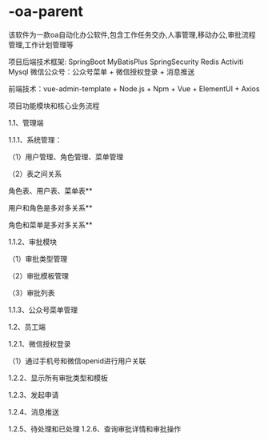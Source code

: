 # -oa-parent
该软件为一款oa自动化办公软件,包含工作任务交办,人事管理,移动办公,审批流程管理,工作计划管理等

项目后端技术框架:
SpringBoot
MyBatisPlus
SpringSecurity
Redis
Activiti
Mysql
微信公众号：公众号菜单 + 微信授权登录 + 消息推送

前端技术：vue-admin-template + Node.js + Npm + Vue + ElementUI + Axios

 项目功能模块和核心业务流程

1.1、管理端

 1.1.1、系统管理：

（1）用户管理、角色管理、菜单管理

（2）表之间关系

角色表、用户表、菜单表**

用户和角色是多对多关系**

角色和菜单是多对多关系**

 1.1.2、审批模块

 （1）审批类型管理

 （2）审批模板管理

 （3）审批列表

 1.1.3、公众号菜单管理



1.2、员工端

 1.2.1、微信授权登录

 （1）通过手机号和微信openid进行用户关联

1.2.2、显示所有审批类型和模板

1.2.3、发起申请

1.2.4、消息推送

1.2.5、待处理和已处理
1.2.6、查询审批详情和审批操作

